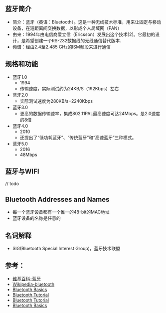 
## 蓝牙简介

* 简介：蓝牙（英语：Bluetooth）。这是一种无线技术标准，用来让固定与移动设备，在短距离间交换数据，以形成个人局域网（PAN）
* 由来：1994年由电信商爱立信（Ericsson）发展出这个技术[2]。它最初的设计，是希望创建一个RS-232数据线的无线通信替代版本.
* 频谱：经由2.4至2.485 GHz的ISM频段来进行通信


## 规格和功能

* 蓝牙1.0
    - 1994
    - 传输速度，实际测试约为24KB/S（192Kbps）左右
* 蓝牙2.0
    - 实际测试速度为280KB/s=2240Kbps
* 蓝牙3.0
    - 更高的数据传输速率，集成802.11PAL最高速度可达24Mbps。是2.0速度的8倍
* 蓝牙4.0
    - 2010
    - 还提出了“低功耗蓝牙”、“传统蓝牙”和“高速蓝牙”三种模式。
* 蓝牙5.0
    - 2016
    - 48Mbps

## 蓝牙与WIFI

// todo

## Bluetooth Addresses and Names

* 每一个蓝牙设备都有一个惟一的48-bit的MAC地址
* 蓝牙设备的名称是任意的

## 名词解释

* SIG(Bluetooth Special Interest Group)，蓝牙技术联盟

## 参考：
* [维基百科-蓝牙](https://zh.wikipedia.org/zh-cn/%E8%97%8D%E7%89%99)
* [Wikipedia-bluetooth](https://en.wikipedia.org/wiki/Bluetooth)
* [Bluetooth Basics](http://sna.csie.ndhu.edu.tw/~cnyang/PDF/bt_tut.pdf)
* [Bluetooth Tutorial](http://www.rfwireless-world.com/Tutorials/Bluetooth_tutorial.html)
* [Bluetooth Tutorial](http://www.tutorial-reports.com/wireless/bluetooth/tutorial.php)
* [Bluetooth Basics](https://learn.sparkfun.com/tutorials/bluetooth-basics)

